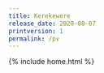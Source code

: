 ```yaml
---
title: Kerekewere
release_date: 2020-08-07
printversion: 1
permalink: /pv
---
```

{% include home.html %}
